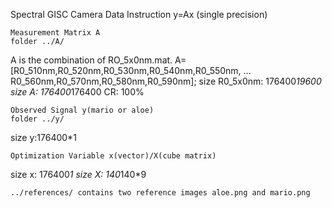 Spectral GISC Camera Data Instruction
y=Ax (single precision)

	Measurement Matrix A 
	folder ../A/
A is the combination of RO_5x0nm.mat.
A=[R0_510nm,R0_520nm,R0_530nm,R0_540nm,R0_550nm, ...
  R0_560nm,R0_570nm,R0_580nm,R0_590nm];
size R0_5x0nm: 176400*19600
size A: 176400*176400 CR: 100%

	Observed Signal y(mario or aloe)
	folder ../y/ 
size y:176400*1

	Optimization Variable x(vector)/X(cube matrix)
size x: 176400*1 size X: 140*140*9
	
	../references/ contains two reference images aloe.png and mario.png
